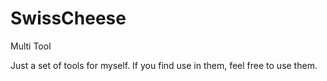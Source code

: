 # SwissCheese
Multi Tool

Just a set of tools for myself. If you find use in them, feel free to use them.

